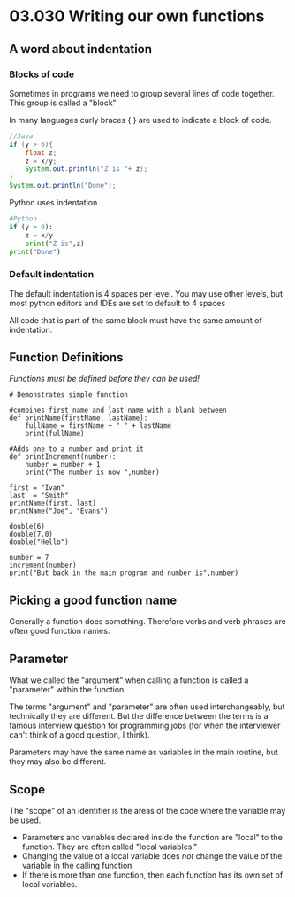 # 03.030 Writing our own functions

## A word about indentation


### Blocks of code

Sometimes in programs we need to group several lines of code together.  This group is called a "block"

In many languages curly braces { } are used to indicate a block of code.

```java
//Java
if (y > 0){
    float z;
    z = x/y;
    System.out.println("Z is "+ z);
}
System.out.println("Done");
```

Python uses indentation

```python
#Python
if (y > 0):
    z = x/y
    print("Z is",z)
print("Done")
```

### Default indentation

The default indentation is 4 spaces per level.  You may use other levels, but most python editors and IDEs are set to default to 4 spaces

All code that is part of the same block must have the same amount of indentation.

## Function Definitions

*Functions must be defined before they can be used!*

```
# Demonstrates simple function

#combines first name and last name with a blank between
def printName(firstName, lastName):
    fullName = firstName + " " + lastName
    print(fullName)

#Adds one to a number and print it
def printIncrement(number):
    number = number + 1
    print("The number is now ",number)

first = "Ivan"
last  = "Smith"
printName(first, last)
printName("Joe", "Evans")

double(6)
double(7.0)
double("Hello")

number = 7
increment(number)
print("But back in the main program and number is",number)
```

## Picking a good function name

Generally a function does something.  Therefore verbs and verb phrases are often good function names.

## Parameter

What we called the "argument" when calling a function is called a "parameter" within the function.

The terms "argument" and "parameter" are often used interchangeably, but technically they are different.  But the difference between the terms is a famous interview question for programming jobs (for when the interviewer can't think of a good question, I think).

Parameters may have the same name as variables in the main routine, but they may also be different.

## Scope

The "scope" of an identifier is the areas of the code where the variable may be used.

* Parameters and variables declared inside the function are "local" to the function.  They are often called "local variables."
* Changing the value of a local variable does *not* change the value of the variable in the calling function
* If there is more than one function, then each function has its own set of local variables.